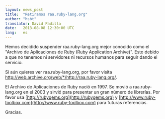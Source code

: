```yaml
---
layout: news_post
title:  "Retiramos raa.ruby-lang.org"
author: "hsbt"
translator: David Padilla
date:   2013-08-08 12:30:00 UTC
lang:   es
---
```


Hemos decidido suspender raa.ruby-lang.org mejor conocido como el "Archivo de
Aplicaciones de Ruby (Ruby Application Archive)". Esto debido a que no tenemos
ni servidores ni recursos humanos para seguir dando el servicio.

Si aún quieres ver raa.ruby-lang.org, por favor visita
http://web.archive.org/web/*/http://raa.ruby-lang.org/.

El Archivo de Aplicaciones de Ruby nació en 1997. Se movió a raa.ruby-lang.org en el 2003
y sirvió para presentar un gran número de librerías. Por favor usa
[http://rubygems.org](http://rubygems.org) y
[http://www.ruby-toolbox.com](http://www.ruby-toolbox.com) para futuras referencias.

Gracias.


